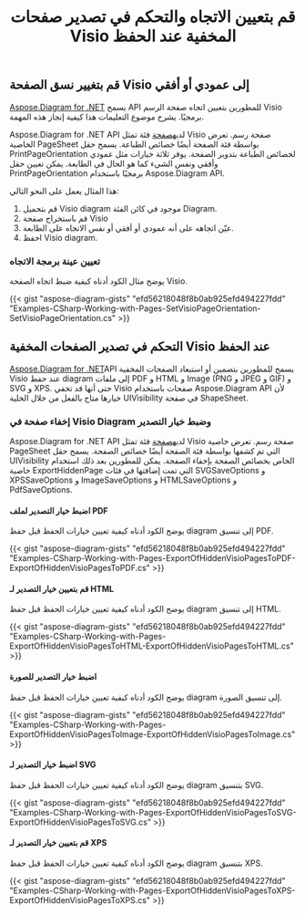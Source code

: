 ﻿---
title: قم بتعيين الاتجاه والتحكم في تصدير صفحات Visio المخفية عند الحفظ
type: docs
weight: 20
url: /ar/net/set-orientation-and-control-the-export-of-hidden-visio-pages-on-saving/
description: يوضح هذا القسم كيفية تعيين تخطيط الصفحة باستخدام Aspose.Diagram.
---
## **قم بتغيير نسق الصفحة Visio إلى عمودي أو أفقي**
[Aspose.Diagram for .NET](https://products.aspose.com/diagram/net/) يسمح API للمطورين بتعيين اتجاه صفحة الرسم Visio برمجيًا. يشرح موضوع التعليمات هذا كيفية إنجاز هذه المهمة.

 Aspose.Diagram for .NET API لديه[صفحة](http://www.aspose.com/api/net/diagram/aspose.diagram/page) فئة تمثل Visio صفحة رسم. تعرض الخاصية PageSheet بواسطة فئة الصفحة أيضًا خصائص الطباعة. يسمح حقل PrintPageOrientation لخصائص الطباعة بتدوير الصفحة. يوفر ثلاثة خيارات مثل عمودي وأفقي ونفس الشيء كما هو الحال في الطابعة. يمكن تعيين حقل PrintPageOrientation برمجيًا باستخدام Aspose.Diagram API.

هذا المثال يعمل على النحو التالي:

1. قم بتحميل Visio diagram موجود في كائن الفئة Diagram.
1. قم باستخراج صفحة Visio
1. عيّن اتجاهه على أنه عمودي أو أفقي أو نفس الاتجاه على الطابعة.
1. احفظ Visio diagram.
### **تعيين عينة برمجة الاتجاه**
يوضح مثال الكود أدناه كيفية ضبط اتجاه الصفحة Visio.

{{< gist "aspose-diagram-gists" "efd56218048f8b0ab925efd494227fdd" "Examples-CSharp-Working-with-Pages-SetVisioPageOrientation-SetVisioPageOrientation.cs" >}}
## **التحكم في تصدير الصفحات المخفية Visio عند الحفظ**
[Aspose.Diagram for .NET](https://products.aspose.com/diagram/net/)API يسمح للمطورين بتضمين أو استبعاد الصفحات المخفية Visio عند حفظ diagram إلى ملفات PDF و HTML و Image (PNG و JPEG و GIF) و SVG و XPS. حتى أنها قد تخفي Visio صفحات باستخدام Aspose.Diagram API لأن خيارها متاح بالفعل من خلال الخلية UIVisibility في صفحة ShapeSheet.
### **إخفاء صفحة في Visio Diagram وضبط خيار التصدير**
 Aspose.Diagram for .NET API لديه[صفحة](http://www.aspose.com/api/net/diagram/aspose.diagram/page) فئة تمثل Visio صفحة رسم. تعرض خاصية PageSheet التي تم كشفها بواسطة فئة الصفحة أيضًا خصائص الصفحة. يسمح حقل UIVisibility الخاص بخصائص الصفحة بإخفاء الصفحة. يمكن للمطورين بعد ذلك استخدام خاصية ExportHiddenPage التي تمت إضافتها في فئات SVGSaveOptions و XPSSaveOptions و ImageSaveOptions و HTMLSaveOptions و PdfSaveOptions.
#### **اضبط خيار التصدير لملف PDF**
يوضح الكود أدناه كيفية تعيين خيارات الحفظ قبل حفظ diagram إلى تنسيق PDF.

{{< gist "aspose-diagram-gists" "efd56218048f8b0ab925efd494227fdd" "Examples-CSharp-Working-with-Pages-ExportOfHiddenVisioPagesToPDF-ExportOfHiddenVisioPagesToPDF.cs" >}}
#### **قم بتعيين خيار التصدير لـ HTML**
يوضح الكود أدناه كيفية تعيين خيارات الحفظ قبل حفظ diagram إلى تنسيق HTML.

{{< gist "aspose-diagram-gists" "efd56218048f8b0ab925efd494227fdd" "Examples-CSharp-Working-with-Pages-ExportOfHiddenVisioPagesToHTML-ExportOfHiddenVisioPagesToHTML.cs" >}}
#### **اضبط خيار التصدير للصورة**
يوضح الكود أدناه كيفية تعيين خيارات الحفظ قبل حفظ diagram إلى تنسيق الصورة.

{{< gist "aspose-diagram-gists" "efd56218048f8b0ab925efd494227fdd" "Examples-CSharp-Working-with-Pages-ExportOfHiddenVisioPagesToImage-ExportOfHiddenVisioPagesToImage.cs" >}}
#### **اضبط خيار التصدير لـ SVG**
يوضح الكود أدناه كيفية تعيين خيارات الحفظ قبل حفظ diagram بتنسيق SVG.

{{< gist "aspose-diagram-gists" "efd56218048f8b0ab925efd494227fdd" "Examples-CSharp-Working-with-Pages-ExportOfHiddenVisioPagesToSVG-ExportOfHiddenVisioPagesToSVG.cs" >}}
#### **قم بتعيين خيار التصدير لـ XPS**
يوضح الكود أدناه كيفية تعيين خيارات الحفظ قبل حفظ diagram بتنسيق XPS.

{{< gist "aspose-diagram-gists" "efd56218048f8b0ab925efd494227fdd" "Examples-CSharp-Working-with-Pages-ExportOfHiddenVisioPagesToXPS-ExportOfHiddenVisioPagesToXPS.cs" >}}
